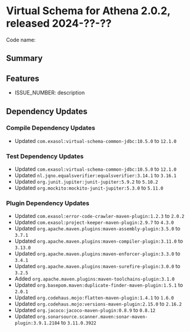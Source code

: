 # Virtual Schema for Athena 2.0.2, released 2024-??-??

Code name:

## Summary

## Features

* ISSUE_NUMBER: description

## Dependency Updates

### Compile Dependency Updates

* Updated `com.exasol:virtual-schema-common-jdbc:10.5.0` to `12.1.0`

### Test Dependency Updates

* Updated `com.exasol:virtual-schema-common-jdbc:10.5.0` to `12.1.0`
* Updated `nl.jqno.equalsverifier:equalsverifier:3.14.1` to `3.16.1`
* Updated `org.junit.jupiter:junit-jupiter:5.9.2` to `5.10.2`
* Updated `org.mockito:mockito-junit-jupiter:5.3.0` to `5.11.0`

### Plugin Dependency Updates

* Updated `com.exasol:error-code-crawler-maven-plugin:1.2.3` to `2.0.2`
* Updated `com.exasol:project-keeper-maven-plugin:2.9.7` to `4.3.0`
* Updated `org.apache.maven.plugins:maven-assembly-plugin:3.5.0` to `3.7.1`
* Updated `org.apache.maven.plugins:maven-compiler-plugin:3.11.0` to `3.13.0`
* Updated `org.apache.maven.plugins:maven-enforcer-plugin:3.3.0` to `3.4.1`
* Updated `org.apache.maven.plugins:maven-surefire-plugin:3.0.0` to `3.2.5`
* Added `org.apache.maven.plugins:maven-toolchains-plugin:3.1.0`
* Updated `org.basepom.maven:duplicate-finder-maven-plugin:1.5.1` to `2.0.1`
* Updated `org.codehaus.mojo:flatten-maven-plugin:1.4.1` to `1.6.0`
* Updated `org.codehaus.mojo:versions-maven-plugin:2.15.0` to `2.16.2`
* Updated `org.jacoco:jacoco-maven-plugin:0.8.9` to `0.8.12`
* Updated `org.sonarsource.scanner.maven:sonar-maven-plugin:3.9.1.2184` to `3.11.0.3922`
